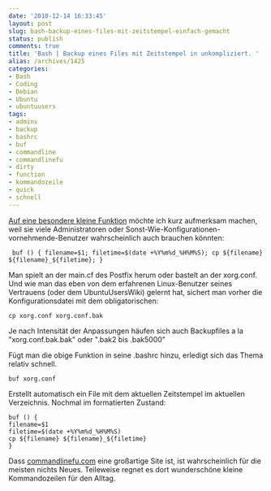 ```yaml
---
date: '2010-12-14 16:33:45'
layout: post
slug: bash-backup-eines-files-mit-zeitstempel-einfach-gemacht
status: publish
comments: true
title: 'Bash | Backup eines Files mit Zeitstempel in unkompliziert. '
alias: /archives/1425
categories:
- Bash
- Coding
- Debian
- Ubuntu
- ubuntuusers
tags:
- admins
- backup
- bashrc
- buf
- commandline
- commandlinefu
- dirty
- function
- kommandozeile
- quick
- schnell
---
```


[Auf eine besondere kleine Funktion]( http://www.commandlinefu.com/commands/view/7292/backup-a-file-with-a-date-time-stamp) möchte ich kurz aufmerksam machen, weil sie viele Administratoren oder  Sonst-Wie-Konfigurationen-vornehmende-Benutzer wahrscheinlich auch brauchen könnten:

```
 buf () { filename=$1; filetime=$(date +%Y%m%d_%H%M%S); cp ${filename} ${filename}_${filetime}; }
```


Man spielt an der main.cf des Postfix herum oder bastelt an der xorg.conf. Und wie man das eben von dem erfahrenen Linux-Benutzer seines Vertrauens (oder dem UbuntuUsersWiki) gelernt hat, sichert man vorher die Konfigurationsdatei mit dem obligatorischen:

```
cp xorg.conf xorg.conf.bak
```


Je nach Intensität der Anpassungen häufen sich auch Backupfiles a la "xorg.conf.bak.bak" oder ".bak2 bis .bak5000"

Fügt man die obige Funktion in seine .bashrc hinzu, erledigt sich das Thema relativ schnell.

```
buf xorg.conf
```


Erstellt automatisch ein File mit dem aktuellen Zeitstempel im aktuellen Verzeichnis. Nochmal im formatierten Zustand:

```
buf () {
filename=$1
filetime=$(date +%Y%m%d_%H%M%S)
cp ${filename} ${filename}_${filetime}
}
```


Dass [commandlinefu.com](http://commandlinefu.com) eine großartige Site ist, ist wahrscheinlich für die meisten nichts Neues. Teileweise regnet es dort wunderschöne kleine Kommandozeilen für den Alltag.
